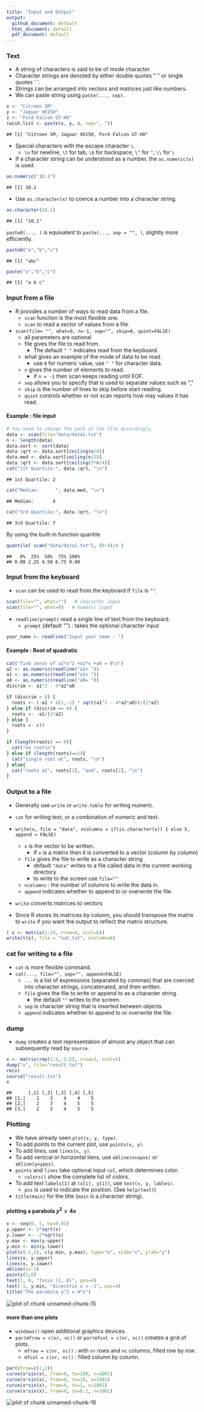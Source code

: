 ```yaml
---
title: "Input and Output"
output:
  github_document: default
  html_document: default
  pdf_document: default
---
```



### Text

* A string of characters is said to be of mode character.
* Character strings are denoted by either double quotes " " or single quotes ' '.
* Strings can be arranged into vectors and matrices just like numbers.
* We can paste string using ```paste(..., sep)```.


```r
x <- "Citroen SM"
y <- "Jaguar XK150"
z <- "Ford Falcon GT-HO"
(wish.list <- paste(x, y, z, sep=", "))
```

```
## [1] "Citroen SM, Jaguar XK150, Ford Falcon GT-HO"
```

* Special characters with the escape character ```\```.
  * ```\n``` for newline, ```\t``` for tab, ```\b``` for backspace, ```\"``` for ```"```, ```\\``` for ```\```
* If a character string can be understood as a number, the ```as.numeric(x)``` is used.

```r
as.numeric("10.1")
```

```
## [1] 10.1
```
* Use ```as.character(x)``` to coerce a number into a character string.

```r
as.character(10.1)
```

```
## [1] "10.1"
```

```paste0(..., )``` is equivalent to ```paste(..., sep = "", )```, slightly more efficiently.


```r
paste0("a","b","c")
```

```
## [1] "abc"
```


```r
paste("a","b","c")
```

```
## [1] "a b c"
```

### Input from a file

* R provides a number of ways to read data from a file.
  * ```scan``` function is the most flexible one.
  * ```scan``` to read a vector of values from a file.
* ```scan(file= "", what=0, n=-1, sep="", skip=0, quiet=FALSE)```
  * all parameters are optional 
  * file gives the file to read from. 
    * The default ```" "``` indicates read from the keyboard.
  * what gives an example of the mode of data to be read.
    * use ```0``` for numeric value, use ```" "``` for character data.
  * ```n``` gives the number of elements to read.
    * if ```n = -1``` then scan keeps reading until EOF.
  * ```sep``` allows you to specify that is used to separate values such as ","
  * ```skip``` is the number of lines to skip before start reading.
  * ```quiet``` controls whether or not scan reports how may values it has read.
  
#### Example : file input


```r
# You need to change the path of the file accordingly.
data <- scan(file="data/data1.txt")
n <- length(data)
data.sort <- sort(data)
data.1qrt <- data.sort[ceiling(n/4)]
data.med <- data.sort[ceiling(n/2)]
data.3qrt <- data.sort[ceiling(3*n/4)]
cat("1st Quartile:", data.1qrt, "\n")
```

```
## 1st Quartile: 2
```

```r
cat("Median:      ", data.med, "\n")
```

```
## Median:       4
```

```r
cat("3rd Quartile:", data.3qrt, "\n")
```

```
## 3rd Quartile: 7
```

By using the built-in function quantile

```r
quantile( scan("data/data1.txt"), (0:4)/4 )
```

```
##   0%  25%  50%  75% 100% 
## 0.00 2.25 4.50 6.75 9.00
```

### Input from the keyboard

* ```scan``` can be used to read from the keyboard if ```file``` is ```""```.


```r
scan(file="", what="")   # character input
scan(file="", what=0)   # numeric input
```

* ```readline(prompt)``` read a single line of text from the keyboard.
   * ```prompt``` (default "") : takes the optional character input


```r
your_name <- readline("Input your name : ")
```

#### Example : Root of quadratic


```r
cat("find zeros of a2*x^2 +a1*x +a0 = 0\n")
a2 <- as.numeric(readline("a2= "))
a1 <- as.numeric(readline("a1= "))
a0 <- as.numeric(readline("a0= "))
discrim <- a1^2 - 4*a2*a0

if (discrim > 0) {
  roots <- (-a1 + c(1,-1) * sqrt(a1^2 - 4*a2*a0))/(2*a2)
} else if (discrim == 0) {
  roots <- -a1/(2*a2)
} else {
  roots <- c()
}

if (length(roots) == 0){ 
  cat("no root\n") 
} else if (length(roots)==1){ 
  cat("single root at", roots, "\n")
} else{  
  cat("roots at", roots[1], "and", roots[2], "\n")
}
```


### Output to a file

* Generally use ```write``` or ```write.table``` for writing numeric.
* ```cat``` for writing text, or a combination of numeric and text.

* ```write(x, file = "data", ncolumns = if(is.character(x)) 1 else 5, append = FALSE)```
   * ```x``` is the vector to be written.
      * If ```x``` is a matrix then it is converted to a vector (column by column)
   * ```file``` gives the file to write as a character string
      * default ```"data"``` writes to a file called data in the current working directory
      * to write to the screen use ```file=""```
   * ```ncolumns``` : the number of columns to write the data in.
   * ```append``` indicates whether to append to or overwrite the file.
   
* ```write``` converts matrices to vectors
* Since R stores its matrices by column, you should transpose the matrix to ```write``` if you want the output to reflect the matrix structure.


```r
( x <- matrix(1:24, nrow=4, ncol=6)) 
write(t(x), file = "out.txt", ncolumn=6)
```

### cat for writing to a file

* ```cat``` is more flexible command.
* ```cat(..., file="", sep="", append=FALSE)```
   * ```...``` is a list of expressions (separated by commas) that are coerced into character strings, concatenated, and then written.
   * ```file``` gives the file to write or append to as a character string.
      * the default ```""``` writes to the screen.
   * ```sep``` is character string that is inserted between objects.
   * ```append``` indicates whether to append to or overwrite the file.
   
### dump
* ```dump``` creates a text representation of almost any object that can subsequently read by ```source```.


```r
x <- matrix(rep(1:5, 1:5), nrow=3, ncol=5)
dump("x", file="result.txt")
rm(x)
source("result.txt")
x
```

```
##      [,1] [,2] [,3] [,4] [,5]
## [1,]    1    3    4    4    5
## [2,]    2    3    4    5    5
## [3,]    2    3    4    5    5
```

### Plotting

* We have already seen ```plot(x, y, type)```.
* To add points to the current plot, use ```points(x, y)```.
* To add lines, use ```lines(x, y)```.
* To add vertical or horizontal liens, use ```abline(v=xpos)``` or ```abline(y=ypos)```.
* ```points``` and ```lines``` take optional input ```col```, which determines color.
  * ```colors()``` show the complete list of colors.
* To add text ```labels[1]``` at ```(x[i], y[i])```, use ```text(x, y, lables)```.
  * ```pos``` is used to indicate the position. (See ```help(text)```)
* ```title(main)``` for the title (```main``` is a character string).


#### plotting a parabola $y^2=4x$


```r
x <- seq(0, 5, by=0.01)
y.upper <- 2*sqrt(x)
y.lower <- -2*sqrt(x)
y.max <- max(y.upper)
y.min <- min(y.lower)
plot(c(-2,5), c(y.min, y.max), type="n", xlab="x", ylab="y")
lines(x, y.upper)
lines(x, y.lower)
abline(v=-1)
points(1,0)
text(1, 0, "focus (1, 0)", pos=4)
text(-1, y.min, "directrix x = -1", pos=4)
title("The parabola y^2 = 4*x")
```

![plot of chunk unnamed-chunk-15](figure/unnamed-chunk-15-1.png)

#### more than one plots

* ```windows()``` open additional graphics devices.
* ```par(mfrow = c(nr, nc))``` or ```par(mfcol = c(nr, nc))``` creates a grid of plots.
   * ```mfrow = c(nr, nc))``` : with ```nr``` rows and ```nc``` columns, filled row by row.
   * ```mfcol = c(nr, nc))``` : filled column by column.


```r
par(mfrow=c(2,2))
curve(x*sin(x), from=0, to=100, n=1001)
curve(x*sin(x), from=0, to=10, n=1001)
curve(x*sin(x), from=0, to=1, n=1001)
curve(x*sin(x), from=0, to=0.1, n=1001)
```

![plot of chunk unnamed-chunk-16](figure/unnamed-chunk-16-1.png)

